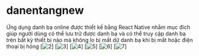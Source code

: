 # danentangnew
Ứng dụng danh bạ online được thiết kế bằng React Native nhằm mục đích giúp người dùng có thể lưu trữ được danh bạ 
và có thể truy cập danh bạ trên bất kỳ thiết bị nào mà không lo bị mất dữ danh bạ khi bị mất hoặc điện thoại bị hỏng
[![2](https://i.ibb.co/VDq47ns/2.png)]
[![3](https://i.ibb.co/chZGcwH/3.png)]
[![4](https://i.ibb.co/3RYBm50/4.png)]
[![5](https://i.ibb.co/nfZz2rk/5.png)]
[![6](https://i.ibb.co/LJwQk4Z/6.png)]
[![7](https://i.ibb.co/x1GKg4t/7.png)]

